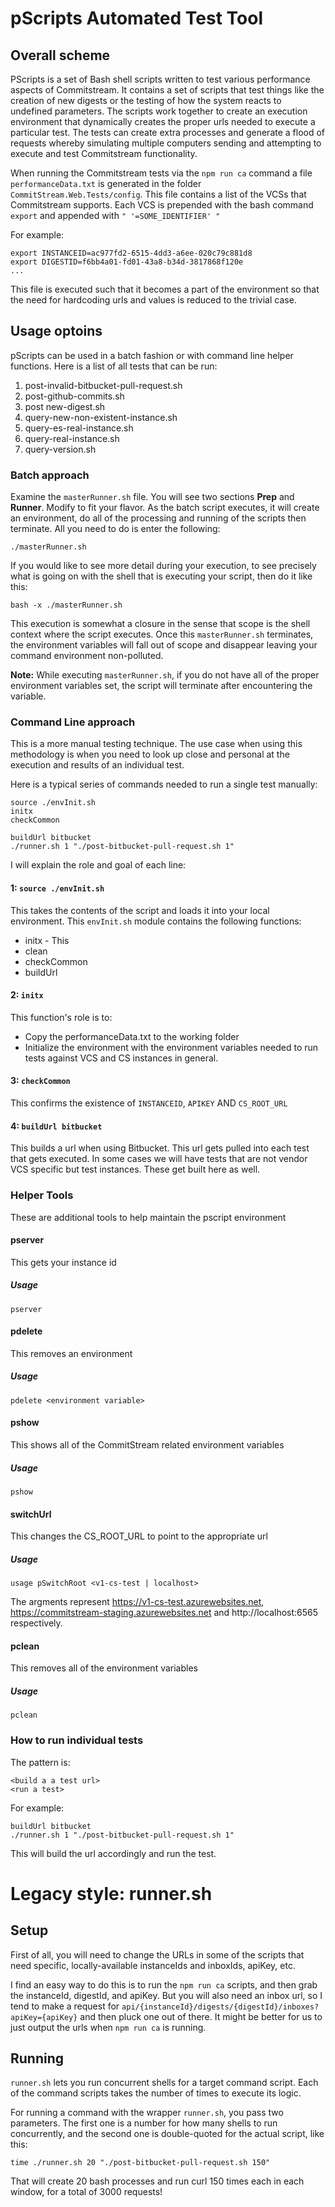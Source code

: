 # pScripts Automated Test Tool

## Overall scheme

PScripts is a set of Bash shell scripts written to test various performance aspects of Commitstream.  It contains a set
of scripts that test things like the creation of new digests or the testing of how the system reacts to undefined
parameters.  The scripts work together to create an execution environment that dynamically creates the proper urls needed
to execute a particular test.  The tests can create extra processes and generate a flood of requests whereby simulating
multiple computers sending and attempting to execute and test Commitstream functionality.

When running the Commitstream tests via the `npm run ca` command a file `performanceData.txt` is generated in the folder
`CommitStream.Web.Tests/config`.  This file contains a list of the VCSs that Commitstream supports.  Each VCS is prepended
with the bash command `export` and appended with `" '=SOME_IDENTIFIER' "`

For example:

```export APIKEY=24494d0e-c4df-4fd5-bac1-a234c5c58224
export INSTANCEID=ac977fd2-6515-4dd3-a6ee-020c79c881d8
export DIGESTID=f6bb4a01-fd01-43a8-b34d-3817868f120e
...
```

This file is executed such that it becomes a part of the environment so that the need for hardcoding urls and values is
reduced to the trivial case.

## Usage optoins

pScripts can be used in a batch fashion or with command line helper functions. Here is a list of all tests that can be run:

1) post-invalid-bitbucket-pull-request.sh
2) post-github-commits.sh
3) post new-digest.sh
4) query-new-non-existent-instance.sh
5) query-es-real-instance.sh
6) query-real-instance.sh
7) query-version.sh

### Batch approach

Examine the `masterRunner.sh` file.  You will see two sections **Prep** and **Runner**.  Modify to fit your flavor.  As the
batch script executes, it will create an environment, do all of the processing and running of the scripts then terminate.
All you need to do is enter the following:

`./masterRunner.sh`

If you would like to see more detail during your execution, to see precisely what is going on with the shell that is
executing your script, then do it like this:

`bash -x ./masterRunner.sh`

This execution is somewhat a closure in the sense that scope is the shell context where the script executes. Once this
`masterRunner.sh` terminates, the environment variables will fall out of scope and disappear leaving your command
environment non-polluted.

**Note:** While executing `masterRunner.sh`, if you do not have all of the proper environment variables set, the script will
terminate after encountering the variable.

### Command Line approach

This is a more manual testing technique.  The use case when using this methodology is when you need to look up close and personal at the execution and results of an individual test.

Here is a typical series of commands needed to run a single test manually:

```
source ./envInit.sh
initx
checkCommon

buildUrl bitbucket
./runner.sh 1 "./post-bitbucket-pull-request.sh 1"
```

I will explain the role and goal of each line:

#### 1: `source ./envInit.sh`

This takes the contents of the script and loads it into your local environment.  This `envInit.sh` module contains the following functions:

* initx - This
* clean
* checkCommon
* buildUrl

#### 2: `initx`

This function's role is to:

* Copy the performanceData.txt to the working folder
* Initialize the environment with the environment variables needed to run tests against VCS and CS instances in general.

#### 3: `checkCommon`

This confirms the existence of `INSTANCEID`, `APIKEY` AND `CS_ROOT_URL`

#### 4: `buildUrl bitbucket`

This builds a url when using Bitbucket.  This url gets pulled into each test that gets executed. In some cases we will have tests that are not vendor VCS specific but test instances.  These get built here as well.

### Helper Tools

These are additional tools to help maintain the pscript environment

#### pserver

This gets your instance id
##### Usage

`pserver`

#### pdelete

This removes an environment

##### Usage

`pdelete <environment variable>`

#### pshow

This shows all of the CommitStream related environment variables

##### Usage
`pshow`

#### switchUrl

This changes the CS_ROOT_URL to point to the appropriate url

##### Usage

`usage pSwitchRoot <v1-cs-test | localhost>`
    
The argments represent https://v1-cs-test.azurewebsites.net, https://commitstream-staging.azurewebsites.net and http://localhost:6565
    respectively.

#### pclean

This removes all of the environment variables

##### Usage

`pclean`


### How to run individual tests

The pattern is:

```
<build a a test url>
<run a test>
```

For example:

```
buildUrl bitbucket
./runner.sh 1 "./post-bitbucket-pull-request.sh 1"
```

This will build the url accordingly and run the test.


# Legacy style: runner.sh

## Setup
First of all, you will need to change the URLs in some of the scripts that need specific, locally-available instanceIds and inboxIds, apiKey, etc.

I find an easy way to do this is to run the `npm run ca` scripts, and then grab the instanceId, digestId, and apiKey. But you will also need an inbox url, so I tend to make a request for `api/{instanceId}/digests/{digestId}/inboxes?apiKey={apiKey}` and then pluck one out of
there. It might be better for us to just output the urls when `npm run ca` is running.

## Running

`runner.sh` lets you run concurrent shells for a target command script. Each of the command scripts takes the number of times to execute its logic.

For running a command with the wrapper `runner.sh`, you pass two parameters. The first one is a number for how many shells to run concurrently, and the second one is double-quoted for the actual script, like this:

`time ./runner.sh 20 "./post-bitbucket-pull-request.sh 150"`

That will create 20 bash processes and run curl 150 times each in each window, for a total of 3000 requests!
